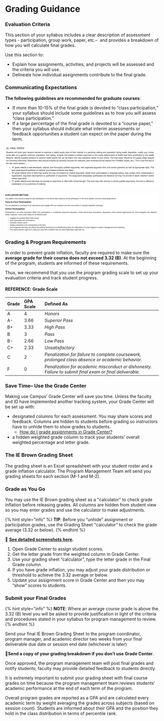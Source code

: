 # Grading Guidance

### Evaluation Criteria 

This section of your syllabus includes a clear description of assessment types - participation, group work, paper, etc.–  and provides a breakdown of how you will calculate final grades. 

Use this section to: 

* Explain how assignments, activities, and projects will be assessed and the criteria you will use.
* Delineate how individual assignments contribute to the final grade.

### **Communicating Expectations**

**The following guidelines are recommended for graduate courses**:

* If more than 10-15% of the final grade is devoted to “class participation,” your syllabus should include some guidelines as to how you will assess “class participation.”
* If a large percentage of the final grade is devoted to a “course paper,” then your syllabus should indicate what interim assessments or feedback opportunities a student can expect on the paper during the term.

![Example 1\) Final Paper Expectations](../../.gitbook/assets/screen-shot-2018-11-30-at-13.47.48.png)

![Example 2\) Participation Expectations ](../../.gitbook/assets/screen-shot-2018-11-30-at-13.44.53.png)

### **Grading & Program Requirements**

In order to prevent grade inflation, faculty are required to make sure the **average grade for their course does not exceed 3.32 \(B\)**.  At the beginning of the program, students are informed of these requirements.

Thus, we recommend that you use the program grading scale to set up your evaluation criteria and track student progress.

#### **REFERENCE: Grade Scale**

| Grade | GPA Scale | Defined As |
| :--- | :--- | :--- |
| A | 4 | _Honors_ |
| A- | 3.66 | _Superior Pass_ |
| B+ | 3.33 | _High Pass_ |
| B | 3 | _Pass_ |
| B- | 2.66 | _Low Pass_ |
| C+ | 2.33 | _Unsatisfactory_ |
| C | 2 | _Penalization for failure to complete coursework, prolonged class absence or academic behavior._ |
| F | 0 | _Penalization for academic misconduct or dishonesty. Failure to submit final exam or final deliverable._ |

### **Save Time– Use the Grade Center**

Making use Campus’ Grade Center will save you time. Unless the faculty and ID have implemented another tracking system, your Grade Center will be set up with:

* designated columns for each assessment. You may share scores and feedback. Columns are hidden to students before grading so instructors have to unhide them to show grades to students.
  * [How do I grade assignments in Grade Center?](http://www.screencast.com/t/sUfrlnG9qrM4)
* a hidden weighted grade column to track your students’ overall weighted percentage and letter grade.

### **The IE Brown Grading Sheet**

The grading sheet is an Excel spreadsheet with your student roster and a grade inflation calculator. The Program Management Team will send you grading sheets for each section \(M-1 and M-2\).

### **Grade as You Go**

You may use the IE Brown grading sheet as a "calculator" to check grade inflation before releasing grades. All columns are hidden from student view so you may enter grades and use the calculator to make adjustments.

{% hint style="info" %}
**TIP**: Before you “unhide” assignment or participation grades, use the Grading Sheet "calculator" to check the grade average \(3.32 or below\).
{% endhint %}

👀 [**See detailed screenshots here**](https://brown-sps-online.gitbook.io/facultyguide/ie-brown-emba-faculty/assessment-and-evaluation/sample-screenshots)**.**

1. Open Grade Center to assign student scores.
2. Get the letter grade from the weighted column in Grade Center.
3. Use your grading sheet “calculator”, type the letter grade in the Final Grade column.
4. If you have grade inflation, you may adjust your grade distribution or threshold to achieve the 3.32 average or below.
5. Update your assignment score in Grade Center and then you may “show” scores to students.  

### **Submit your Final Grades**

{% hint style="info" %}
**NOTE**: Where an average course grade is above the 3.32 \(B\) level you will be asked to provide justification in light of the criteria and procedures stated in your syllabus for program management to review.
{% endhint %}

Send your final IE Brown Grading Sheet to the program coordinator, program manager, and academic director two weeks from your final deliverable due date or session end date \(whichever is later\) 

🚩**Send a copy of your grading breakdown if you don’t use Grade Center**.  

Once approved, the program management team will post final grades and notify students; faculty may provide detailed feedback to students directly. 

It is extremely important to submit your grading sheet with final course grades on time because the program management team reviews students’ academic performance at the end of each term of the program. 

Overall program grades are reported as a GPA and are calculated every academic term by weight averaging the grades across subjects \(based on session count\). Students are informed about their GPA and the position they hold in the class distribution in terms of percentile rank.

